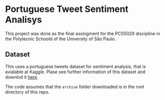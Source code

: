 # Portuguese Tweet Sentiment Analisys

This project was done as the final assingment for the PCS5029 discipline
in the Polytecnic Schoold of the University of São Paulo.

## Dataset

This uses a portuguese tweets dataset for sentiment analysis, that is avialable
at Kaggle. Plase see further information of this dataset and downlod it
[here](https://www.kaggle.com/augustop/portuguese-tweets-for-sentiment-analysis).

The code assumes that the `archive` folder downloaded is in the root directory
of this repo.
